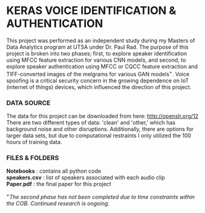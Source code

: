# KERAS VOICE IDENTIFICATION & AUTHENTICATION
This project was performed as an independent study during my Masters of Data Analytics program at UTSA under Dr. Paul Rad. The purpose of this project is broken into two phases; first, to explore speaker identification using MFCC feature extraction for various CNN models, and second, to explore speaker authentication using MFCC or CQCC feature extraction and TIFF-converted images of the melgrams for various GAN models<sup>+</sup>. Voice spoofing is a critical security concern in the growing dependence on IoT (internet of things) devices, which influenced the direction of this project.

### DATA SOURCE
The data for this project can be downloaded from here: http://openslr.org/12 </br>
There are two different types of data: 'clean' and 'other,' which has background noise and other disruptions. Additionally, there are options for larger data sets, but due to computational restraints I only utilized the 100 hours of training data.

### FILES & FOLDERS
**Notebooks** : contains all python code </br>
**speakers.csv** : list of speakers associated with each audio clip </br>
**Paper.pdf** : the final paper for this project

*<sup>+</sup>The second phase has not been completed due to time constraints within the COB. Continued research is ongoing.*
